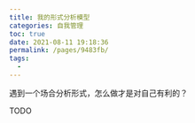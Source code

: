 ```yaml
---
title: 我的形式分析模型
categories: 自我管理
toc: true
date: 2021-08-11 19:18:36
permalink: /pages/9483fb/
tags: 
  - 
---
```




遇到一个场合分析形式，怎么做才是对自己有利的？

TODO

